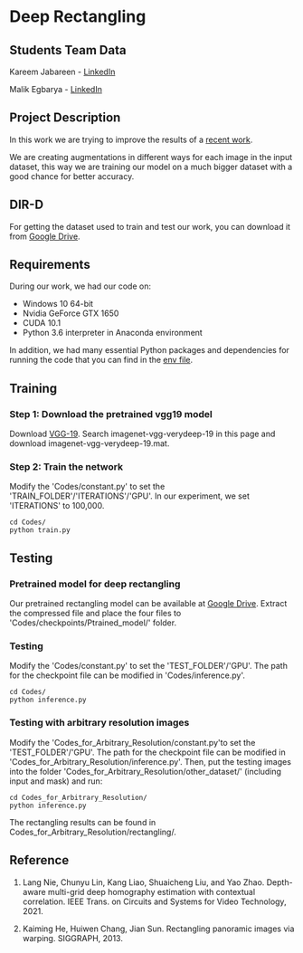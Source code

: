 # Deep Rectangling

## Students Team Data

Kareem Jabareen - [LinkedIn](https://www.linkedin.com/in/kareem-mokhtar-jabareen/)

Malik Egbarya - [LinkedIn](https://www.linkedin.com/in/malikegbarya/)

## Project Description

In this work we are trying to improve the results of a [recent work](https://github.com/nie-lang/DeepRectangling).

We are creating augmentations in different ways for each image in the input dataset, this way we are training our model on a much bigger dataset with a good chance for better accuracy.

## DIR-D

For getting the dataset used to train and test our work, you can download it from [Google Drive](https://drive.google.com/file/d/1Q0b1OLa3qbHGhFVwsLJ_fkgTRlAzFPCB/view?usp=sharing).

## Requirements

During our work, we had our code on:

- Windows 10 64-bit
- Nvidia GeForce GTX 1650
- CUDA 10.1
- Python 3.6 interpreter in Anaconda environment

In addition, we had many essential Python packages and dependencies for running the code that you can find in the [env file](./env.yaml).

## Training

### Step 1: Download the pretrained vgg19 model

Download [VGG-19](https://www.vlfeat.org/matconvnet/pretrained/#downloading-the-pre-trained-models). Search imagenet-vgg-verydeep-19 in this page and download imagenet-vgg-verydeep-19.mat.

### Step 2: Train the network

Modify the 'Codes/constant.py' to set the 'TRAIN_FOLDER'/'ITERATIONS'/'GPU'. In our experiment, we set 'ITERATIONS' to 100,000.

```
cd Codes/
python train.py
```

## Testing

### Pretrained model for deep rectangling

Our pretrained rectangling model can be available at [Google Drive](https://drive.google.com/file/d/1MYtFgnnVC0iqnEyeN74tgezsPsXAgkPH/view?usp=sharing). Extract the compressed file and place the four files to 'Codes/checkpoints/Ptrained_model/' folder.

### Testing

Modify the 'Codes/constant.py' to set the 'TEST_FOLDER'/'GPU'. The path for the checkpoint file can be modified in 'Codes/inference.py'.

```
cd Codes/
python inference.py
```

### Testing with arbitrary resolution images

Modify the 'Codes_for_Arbitrary_Resolution/constant.py'to set the 'TEST_FOLDER'/'GPU'. The path for the checkpoint file can be modified in 'Codes_for_Arbitrary_Resolution/inference.py'. Then, put the testing images into the folder 'Codes_for_Arbitrary_Resolution/other_dataset/' (including input and mask) and run:

```
cd Codes_for_Arbitrary_Resolution/
python inference.py
```

The rectangling results can be found in Codes_for_Arbitrary_Resolution/rectangling/.

## Reference

1. Lang Nie, Chunyu Lin, Kang Liao, Shuaicheng Liu, and Yao Zhao. Depth-aware multi-grid deep homography estimation with contextual correlation. IEEE Trans. on Circuits and Systems for Video Technology, 2021.

2. Kaiming He, Huiwen Chang, Jian Sun. Rectangling panoramic images via warping. SIGGRAPH, 2013.